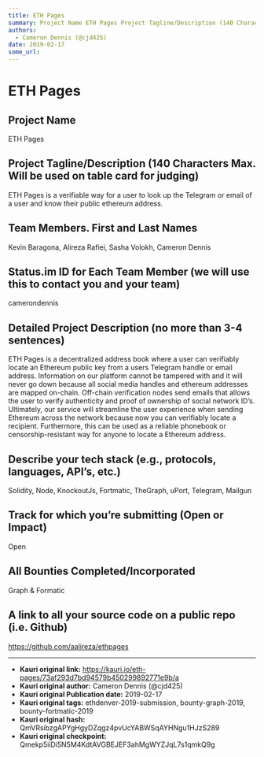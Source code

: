 ```yaml
---
title: ETH Pages
summary: Project Name ETH Pages Project Tagline/Description (140 Characters Max. Will be used on table card for judging) ETH Pages is a verifiable way for a user to look up the Telegram or email of a user and know their public ethereum address. Team Members. First and Last Names Kevin Baragona, Alireza Rafiei, Sasha Volokh, Cameron Dennis Status.im ID for Each Team Member (we will use this to contact you and your team) camerondennis Detailed Project Description (no more than 3-4 sentences) ETH Pages is a
authors:
  - Cameron Dennis (@cjd425)
date: 2019-02-17
some_url: 
---
```


# ETH Pages



## Project Name

ETH Pages

## Project Tagline/Description (140 Characters Max. Will be used on table card for judging)

ETH Pages is a verifiable way for a user to look up the Telegram or email of a user and know their public ethereum address.

## Team Members. First and Last Names

Kevin Baragona, Alireza Rafiei, Sasha Volokh, Cameron Dennis

## Status.im ID for Each Team Member (we will use this to contact you and your team)

camerondennis

## Detailed Project Description (no more than 3-4 sentences)

ETH Pages is a decentralized address book where a user can verifiably locate an Ethereum public key from a users Telegram handle or email address. Information on our platform cannot be tampered with and it will never go down because all social media handles and ethereum addresses are mapped on-chain. Off-chain verification nodes send emails that allows the user to verify authenticity and proof of ownership of social network ID’s. Ultimately, our service will streamline the user experience when sending Ethereum across the network because now you can verifiably locate a recipient.  Furthermore, this can be used as a reliable phonebook or censorship-resistant way for anyone to locate a Ethereum address. 

## Describe your tech stack (e.g., protocols, languages, API’s, etc.)

Solidity, Node, KnockoutJs, Fortmatic, TheGraph, uPort, Telegram, Mailgun

## Track for which you’re submitting (Open or Impact)

Open

## All Bounties Completed/Incorporated

Graph & Formatic 

## A link to all your source code on a public repo (i.e. Github)

https://github.com/aalireza/ethpages





---

- **Kauri original link:** https://kauri.io/eth-pages/73af293d7bd94579b450299892771e9b/a
- **Kauri original author:** Cameron Dennis (@cjd425)
- **Kauri original Publication date:** 2019-02-17
- **Kauri original tags:** ethdenver-2019-submission, bounty-graph-2019, bounty-fortmatic-2019
- **Kauri original hash:** QmVRsibzgAPYgHgyDZqgz4pvUcYABWSqAYHNgu1HJzS289
- **Kauri original checkpoint:** Qmekp5iiDi5N5M4KdtAVGBEJEF3ahMgWYZJqL7s1qmkQ9g



